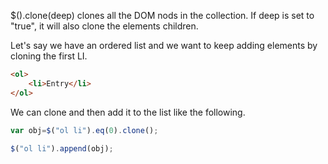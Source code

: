 $().clone(deep) clones all the DOM nods in the collection.  If deep is set to "true", it will also clone the elements children.


Let's say we have an ordered list and we want to keep adding elements by cloning the first LI.

```html
<ol>
    <li>Entry</li>
</ol>
```

We can clone and then add it to the list like the following.

```js
var obj=$("ol li").eq(0).clone();

$("ol li").append(obj);
```